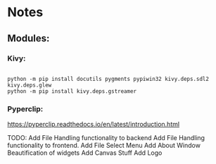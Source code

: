 # Notes

## Modules:

### Kivy:

```

python -m pip install docutils pygments pypiwin32 kivy.deps.sdl2 kivy.deps.glew
python -m pip install kivy.deps.gstreamer

```

### Pyperclip:

https://pyperclip.readthedocs.io/en/latest/introduction.html


TODO:
Add File Handling functionality to backend
Add File Handling functionality to frontend.
Add File Select Menu
Add About Window
Beautification of widgets
Add Canvas Stuff
Add Logo
